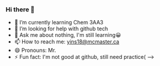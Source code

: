 ### Hi there 👋

- 🌱 I’m currently learning Chem 3AA3
- 🤔 I’m looking for help with github tech
- 💬 Ask me about nothing, I'm still learning:grinning:
- 📫 How to reach me: yins18@mcmaster.ca
- 😄 Pronouns: Mr.
- ⚡ Fun fact: I'm not good at github, still need practice(
-->
